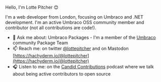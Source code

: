 Hello, I'm Lotte Pitcher 😊 

I'm a web developer from London, focusing on Umbraco and .NET development. I'm an active Umbraco OSS community member and contributor (not all contributions are code!).

- 🔭 Ask me about: Umbraco Packages - I'm a member of the [Umbraco](https://umbraco.com/) community Package Team
- 📫 Reach me: on twitter [@lottepitcher](https://www.twitter.com/lottepitcher) and on Mastodon [https://hachyderm.io/@lottepitcher](https://hachyderm.io/@lottepitcher)
- 🎧 Listen to me: on the [Candid Contributions](https://candidcontributions.com/) podcast where we talk about being active contributors to open source

<!--
**LottePitcher/LottePitcher** is a ✨ _special_ ✨ repository because its `README.md` (this file) appears on your GitHub profile.

Here are some ideas to get you started:

- 🔭 I’m currently working on ...
- 🌱 I’m currently learning ...
- 👯 I’m looking to collaborate on ...
- 🤔 I’m looking for help with ...
- 💬 Ask me about ...
- 📫 How to reach me: ...
- 😄 Pronouns: ...
- ⚡ Fun fact: ...
-->
